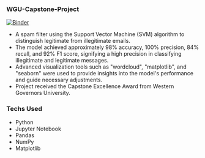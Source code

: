 ### WGU-Capstone-Project
[![Binder](https://mybinder.org/badge_logo.svg)](https://mybinder.org/v2/gh/sophiedang0101/WGU-Capstone-Project/HEAD)

- A spam filter using the Support Vector Machine (SVM) algorithm to distinguish legitimate from illegitimate emails.
- The model achieved approximately 98% accuracy, 100% precision, 84% recall, and 92% F1 score, signifying a high precision in classifying illegitimate and legitimate messages.
- Advanced visualization tools such as "wordcloud", "matplotlib", and "seaborn" were used to provide insights into the model's performance and guide necessary adjustments.
- Project received the Capstone Excellence Award from Western Governors University.

### Techs Used
- Python
- Jupyter Notebook
- Pandas
- NumPy
- Matplotlib


